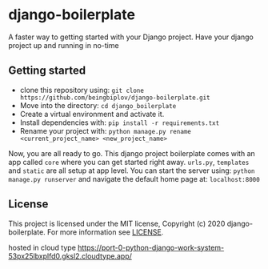 # django-boilerplate

A faster way to getting started with your Django project. Have your django project up and running in no-time

## Getting started
- clone this repository using: `git clone https://github.com/beingbiplov/django-boilerplate.git`
- Move into the directory: `cd django_boilerplate`
- Create a virtual environment and activate it. 
- Install dependencies with: `pip install -r requirements.txt`
- Rename your project with: `python manage.py rename <current_project_name> <new_project_name>`

Now, you are all ready to go. This django project boilerplate comes with an app called `core` where you can get started right away. `urls.py`, `templates` and `static` are all setup at app level.
You can start the server using: `python manage.py runserver` and navigate the default home page at: `localhost:8000`
 
## License
This project is licensed under the MIT license, Copyright (c) 2020 django-boilerplate. For more information see [LICENSE].

[LICENSE]: <https://github.com/beingbiplov/django-boilerplate/blob/master/LICENSE>


hosted in cloud type
https://port-0-python-django-work-system-53px25lbxplfd0.gksl2.cloudtype.app/